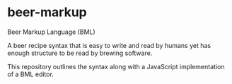 beer-markup
===========

Beer Markup Language (BML)

A beer recipe syntax that is easy to write and read by humans yet has enough structure to be read by brewing software.

This repository outlines the syntax along with a JavaScript implementation of a BML editor.